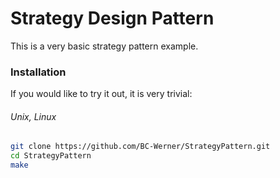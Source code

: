 # Strategy Design Pattern

This is a very basic strategy pattern example. 

### Installation
If you would like to try it out, it is very trivial:

###### Unix, Linux
```sh
git clone https://github.com/BC-Werner/StrategyPattern.git
cd StrategyPattern
make
```